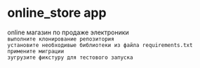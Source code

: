 # online_store app
online магазин по продаже электроники\
``выполните клонирование репозитория``\
``установите необходивые библиотеки из файла requirements.txt``\
``примените миграции``\
``зугрузите фикстуру для тестового запуска``